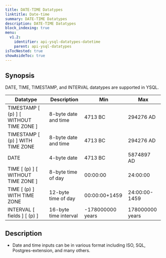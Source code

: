 ```yaml
---
title: DATE-TIME Datatypes
linktitle: Date-time
summary: DATE-TIME Datatypes
description: DATE-TIME Datatypes
block_indexing: true
menu:
  v1.2:
    identifier: api-ysql-datatypes-datetime
    parent: api-ysql-datatypes
isTocNested: true
showAsideToc: true
---
```


## Synopsis
DATE, TIME, TIMESTAMP, and INTERVAL datatypes are supported in YSQL.

Datatype | Description | Min | Max |
---------|-------------|-----|-----|
TIMESTAMP [ (p) ] [ WITHOUT TIME ZONE ] | 8-byte date and time | 4713 BC | 294276 AD |
TIMESTAMP [ (p) ] WITH TIME ZONE | 8-byte date and time | 4713 BC | 294276 AD |
DATE | 4-byte date | 4713 BC | 5874897 AD |
TIME [ (p) ] [ WITHOUT TIME ZONE ] | 8-byte time of day | 00:00:00 | 24:00:00 |
TIME [ (p) ] WITH TIME ZONE | 12-byte time of day | 00:00:00+1459 | 24:00:00-1459 |
INTERVAL [ fields ] [ (p) ] | 16-byte time interval | -178000000 years | 178000000 years |

## Description

- Date and time inputs can be in various format including ISO, SQL, Postgres-extension, and many others.

